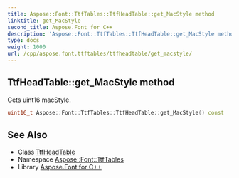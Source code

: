 ```yaml
---
title: Aspose::Font::TtfTables::TtfHeadTable::get_MacStyle method
linktitle: get_MacStyle
second_title: Aspose.Font for C++
description: 'Aspose::Font::TtfTables::TtfHeadTable::get_MacStyle method. Gets uint16 macStyle in C++.'
type: docs
weight: 1000
url: /cpp/aspose.font.ttftables/ttfheadtable/get_macstyle/
---
```

## TtfHeadTable::get_MacStyle method


Gets uint16 macStyle.

```cpp
uint16_t Aspose::Font::TtfTables::TtfHeadTable::get_MacStyle() const
```

## See Also

* Class [TtfHeadTable](../)
* Namespace [Aspose::Font::TtfTables](../../)
* Library [Aspose.Font for C++](../../../)
